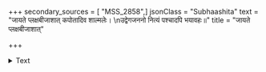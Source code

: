 +++
secondary_sources = [ "MSS_2858",]
jsonClass = "Subhaashita"
text = "जायते प्लक्षबीजाशात् कपोतादिव शाल्मलेः।  \nउद्वेगजननो नित्यं पश्चादपि भयावहः॥"
title = "जायते प्लक्षबीजाशात्"

+++

<details><summary>Text</summary>

जायते प्लक्षबीजाशात् कपोतादिव शाल्मलेः।  
उद्वेगजननो नित्यं पश्चादपि भयावहः॥
</details>
